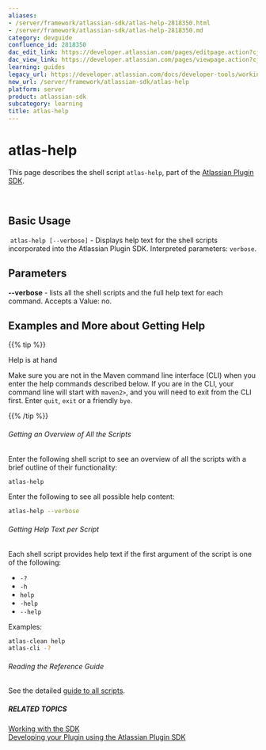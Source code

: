 ```yaml
---
aliases:
- /server/framework/atlassian-sdk/atlas-help-2818350.html
- /server/framework/atlassian-sdk/atlas-help-2818350.md
category: devguide
confluence_id: 2818350
dac_edit_link: https://developer.atlassian.com/pages/editpage.action?cjm=wozere&pageId=2818350
dac_view_link: https://developer.atlassian.com/pages/viewpage.action?cjm=wozere&pageId=2818350
learning: guides
legacy_url: https://developer.atlassian.com/docs/developer-tools/working-with-the-sdk/command-reference/atlas-help
new_url: /server/framework/atlassian-sdk/atlas-help
platform: server
product: atlassian-sdk
subcategory: learning
title: atlas-help
---
```

# atlas-help

This page describes the shell script `atlas-help`, part of the [Atlassian Plugin SDK](/server/framework/atlassian-sdk/working-with-the-sdk).

 

## Basic Usage

 `atlas-help [--verbose]` - Displays help text for the shell scripts incorporated into the Atlassian Plugin SDK. Interpreted parameters: `verbose`.

## Parameters

**--verbose** - lists all the shell scripts and the full help text for each command. Accepts a Value: no.

## Examples and More about Getting Help

{{% tip %}}

Help is at hand

Make sure you are not in the Maven command line interface (CLI) when you enter the help commands described below. If you are in the CLI, your command line will start with `maven2>`, and you will need to exit from the CLI first. Enter `quit`, `exit` or a friendly `bye`.

{{% /tip %}}

###### Getting an Overview of All the Scripts

Enter the following shell script to see an overview of all the scripts with a brief outline of their functionality:

``` bash
atlas-help
```

Enter the following to see all possible help content:

``` bash
atlas-help --verbose
```

###### Getting Help Text per Script

Each shell script provides help text if the first argument of the script is one of the following:

-   `-?`
-   `-h`
-   `help`
-   `-help`
-   `--help`

Examples:

``` bash
atlas-clean help
atlas-cli -?
```

###### Reading the Reference Guide

See the detailed <a href="/pages/createpage.action?spaceKey=DOCS&amp;title=Atlassian+Plugin+SDK+Documentation&amp;linkCreation=true&amp;fromPageId=2818463" class="createlink">guide to all scripts</a>.

##### RELATED TOPICS

[Working with the SDK](/server/framework/atlassian-sdk/working-with-the-sdk)  
<a href="/pages/createpage.action?spaceKey=DOCS&amp;title=Developing+your+Plugin+using+the+Atlassian+Plugin+SDK&amp;linkCreation=true&amp;fromPageId=2818350" class="createlink">Developing your Plugin using the Atlassian Plugin SDK</a>


































































































































































